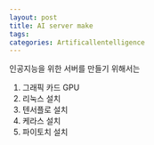 ```yaml
---
layout: post
title: AI server make
tags: 
categories: Artificallentelligence
---
```


인공지능을 위한 서버를 만들기 위해서는 
1. 그래픽 카드 GPU
2. 리눅스 설치
3. 텐서플로 설치
4. 케라스 설치
5. 파이토치 설치
